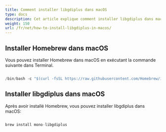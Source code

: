 ```yaml
---
title: Comment installer libgdiplus dans macOS
type: docs
description: Cet article explique comment installer libgdiplus dans macOS, tel que Monterey 12.4
weight: 150
url: /fr/net/how-to-install-libgdiplus-in-macos/
---
```

## Installer Homebrew dans macOS

Vous pouvez installer Homebrew dans macOS en exécutant la commande suivante dans Terminal.

```cs

/bin/bash -c "$(curl -fsSL https://raw.githubusercontent.com/Homebrew/install/HEAD/install.sh)"

```

## Installer libgdiplus dans macOS

Après avoir installé Homebrew, vous pouvez installer libgdiplus dans macOS:

```cs

brew install mono-libgdiplus

```

